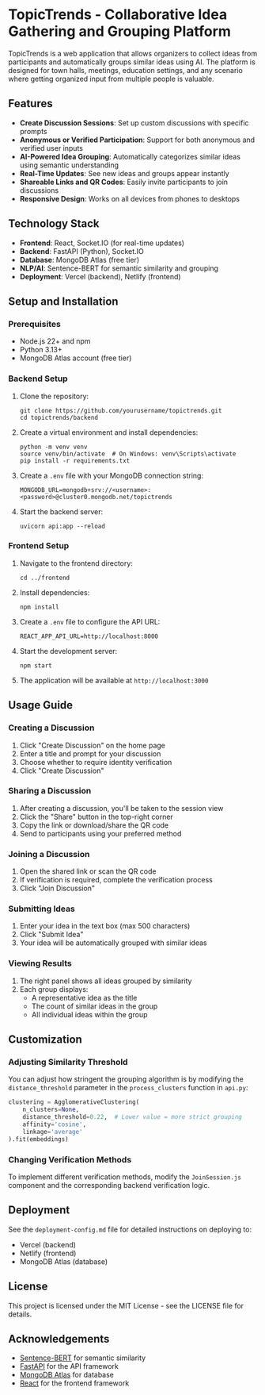 # TopicTrends - Collaborative Idea Gathering and Grouping Platform

TopicTrends is a web application that allows organizers to collect ideas from participants and automatically groups similar ideas using AI. The platform is designed for town halls, meetings, education settings, and any scenario where getting organized input from multiple people is valuable.

## Features

- **Create Discussion Sessions**: Set up custom discussions with specific prompts
- **Anonymous or Verified Participation**: Support for both anonymous and verified user inputs
- **AI-Powered Idea Grouping**: Automatically categorizes similar ideas using semantic understanding
- **Real-Time Updates**: See new ideas and groups appear instantly
- **Shareable Links and QR Codes**: Easily invite participants to join discussions
- **Responsive Design**: Works on all devices from phones to desktops

## Technology Stack

- **Frontend**: React, Socket.IO (for real-time updates)
- **Backend**: FastAPI (Python), Socket.IO
- **Database**: MongoDB Atlas (free tier)
- **NLP/AI**: Sentence-BERT for semantic similarity and grouping
- **Deployment**: Vercel (backend), Netlify (frontend)

## Setup and Installation

### Prerequisites

- Node.js 22+ and npm
- Python 3.13+
- MongoDB Atlas account (free tier)

### Backend Setup

1. Clone the repository:
   ```
   git clone https://github.com/yourusername/topictrends.git
   cd topictrends/backend
   ```

2. Create a virtual environment and install dependencies:
   ```
   python -m venv venv
   source venv/bin/activate  # On Windows: venv\Scripts\activate
   pip install -r requirements.txt
   ```

3. Create a `.env` file with your MongoDB connection string:
   ```
   MONGODB_URL=mongodb+srv://<username>:<password>@cluster0.mongodb.net/topictrends
   ```

4. Start the backend server:
   ```
   uvicorn api:app --reload
   ```

### Frontend Setup

1. Navigate to the frontend directory:
   ```
   cd ../frontend
   ```

2. Install dependencies:
   ```
   npm install
   ```

3. Create a `.env` file to configure the API URL:
   ```
   REACT_APP_API_URL=http://localhost:8000
   ```

4. Start the development server:
   ```
   npm start
   ```

5. The application will be available at `http://localhost:3000`

## Usage Guide

### Creating a Discussion

1. Click "Create Discussion" on the home page
2. Enter a title and prompt for your discussion
3. Choose whether to require identity verification
4. Click "Create Discussion"

### Sharing a Discussion

1. After creating a discussion, you'll be taken to the session view
2. Click the "Share" button in the top-right corner
3. Copy the link or download/share the QR code
4. Send to participants using your preferred method

### Joining a Discussion

1. Open the shared link or scan the QR code
2. If verification is required, complete the verification process
3. Click "Join Discussion"

### Submitting Ideas

1. Enter your idea in the text box (max 500 characters)
2. Click "Submit Idea"
3. Your idea will be automatically grouped with similar ideas

### Viewing Results

1. The right panel shows all ideas grouped by similarity
2. Each group displays:
   - A representative idea as the title
   - The count of similar ideas in the group
   - All individual ideas within the group

## Customization

### Adjusting Similarity Threshold

You can adjust how stringent the grouping algorithm is by modifying the `distance_threshold` parameter in the `process_clusters` function in `api.py`:

```python
clustering = AgglomerativeClustering(
    n_clusters=None,
    distance_threshold=0.22,  # Lower value = more strict grouping
    affinity='cosine',
    linkage='average'
).fit(embeddings)
```

### Changing Verification Methods

To implement different verification methods, modify the `JoinSession.js` component and the corresponding backend verification logic.

## Deployment

See the `deployment-config.md` file for detailed instructions on deploying to:
- Vercel (backend)
- Netlify (frontend)
- MongoDB Atlas (database)

## License

This project is licensed under the MIT License - see the LICENSE file for details.

## Acknowledgements

- [Sentence-BERT](https://www.sbert.net/) for semantic similarity
- [FastAPI](https://fastapi.tiangolo.com/) for the API framework
- [MongoDB Atlas](https://www.mongodb.com/cloud/atlas) for database
- [React](https://reactjs.org/) for the frontend framework
